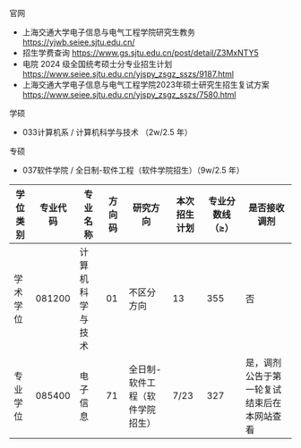 官网

- 上海交通大学电子信息与电气工程学院研究生教务 <https://yjwb.seiee.sjtu.edu.cn/>
- 招生学费查询 <https://www.gs.sjtu.edu.cn/post/detail/Z3MxNTY5>
- 电院 2024 级全国统考硕士分专业招生计划 <https://www.seiee.sjtu.edu.cn/yjspy_zsgz_sszs/9187.html>
- 上海交通大学电子信息与电气工程学院2023年硕士研究生招生复试方案 <https://www.seiee.sjtu.edu.cn/yjspy_zsgz_sszs/7580.html>

学硕

- 033计算机系 / 计算机科学与技术 （2w/2.5 年）

专硕

- 037软件学院 / 全日制-软件工程（软件学院招生）（9w/2.5 年）

| **学位类别** | **专业代码** | **专业名称**     | **方向码** | **研究方向**                    | **本次招生计划** | **专业分数线（≥）** | **是否接收调剂**                           |
| ------------ | ------------ | ---------------- | ---------- | ------------------------------- | ---------------- | ------------------- | ------------------------------------------ |
| 学术学位     | 081200       | 计算机科学与技术 | 01         | 不区分方向                      | 13               | 355                 | 否                                         |
| 专业学位     | 085400       | 电子信息         | 71         | 全日制-软件工程（软件学院招生） | 7/23             | 327                 | 是，调剂公告于第一轮复试结束后在本网站查看 |